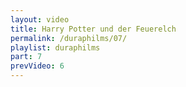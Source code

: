 ```yaml
---
layout: video
title: Harry Potter und der Feuerelch
permalink: /duraphilms/07/
playlist: duraphilms
part: 7
prevVideo: 6
---
```

